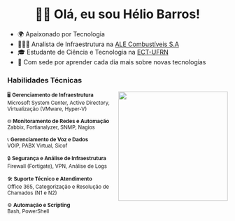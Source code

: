 <h1 align="center">👋🏻 Olá, eu sou Hélio Barros!</h1>

- 🌍 Apaixonado por Tecnologia
- 👩🏼‍💻 Analista de Infraestrutura na [ALE Combustíveis S.A](https://ale.com.br)
- 🎓 Estudante de Ciência e Tecnologia na [ECT-UFRN](https://www.ect.ufrn.br)
- 🚀 Com sede por aprender cada dia mais sobre novas tecnologias
  


### Habilidades Técnicas

<img align="right" src="https://media.giphy.com/media/v1.Y2lkPTc5MGI3NjExMTl2bXBlNnppODFpMHEzMmt0MXoxNmE4cThxejlvYWpiNGN0dzZueiZlcD12MV9pbnRlcm5hbF9naWZfYnlfaWQmY3Q9Zw/k0ijJhqrUP4T2EvmJ1/giphy.gif" width="250" style="margin-left: 20px;">

<sub>🖥️ **Gerenciamento de Infraestrutura**  
   Microsoft System Center, Active Directory, Virtualização (VMware, Hyper-V)</sub>

<sub>🌐 **Monitoramento de Redes e Automação**  
   Zabbix, Fortianalyzer, SNMP, Nagios</sub>

<sub>📞 **Gerenciamento de Voz e Dados**  
   VOIP, PABX Virtual, Sicof</sub>

<sub>🔒 **Segurança e Análise de Infraestrutura**  
   Firewall (Fortigate), VPN, Análise de Logs</sub>

<sub>🛠️ **Suporte Técnico e Atendimento**  
   Office 365, Categorização e Resolução de Chamados (N1 e N2)</sub>

<sub>⚙️ **Automação e Scripting**  
   Bash, PowerShell</sub>
